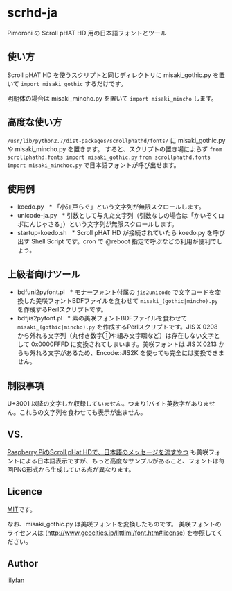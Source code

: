 # scrhd-ja
Pimoroni の Scroll pHAT HD 用の日本語フォントとツール

## 使い方

Scroll pHAT HD を使うスクリプトと同じディレクトリに misaki_gothic.py を置いて `import misaki_gothic` するだけです。

明朝体の場合は misaki_mincho.py を置いて `import misaki_mincho` します。

## 高度な使い方

`/usr/lib/python2.7/dist-packages/scrollphathd/fonts/` に misaki_gothic.py や misaki_mincho.py を置きます。
すると、スクリプトの置き場によらず 
`from scrollphathd.fonts import misaki_gothic.py`
`from scrollphathd.fonts import misaki_minchoc.py`
で日本語フォントが呼び出せます。


## 使用例

* koedo.py
    * 「小江戸らぐ」という文字列が無限スクロールします。
* unicode-ja.py
    * 引数として与えた文字列（引数なしの場合は「かいぞくロボにんじゃさる」）という文字列が無限スクロールします。
* startup-koedo.sh
    * Scroll pHAT HD が接続されていたら koedo.py を呼び出す Shell Script です。cron で @reboot 指定で呼ぶなどの利用が便利でしょう。
    
## 上級者向けツール
* bdfuni2pyfont.pl
    * [モナーフォント](http://monafont.sourceforge.net)付属の `jis2unicode` で文字コードを変換した美咲フォントBDFファイルを食わせて `misaki_(gothic|mincho).py` を作成するPerlスクリプトです。
* bdfjis2pyfont.pl
    * 素の美咲フォントBDFファイルを食わせて `misaki_(gothic|mincho).py` を作成するPerlスクリプトです。JIS X 0208 から外れる文字列（丸付き数字①や組み文字㍼など）は存在しない文字として 0x0000FFFD に変換されてしまいます。美咲フォントは JIS X 0213 からも外れる文字があるため、Encode::JIS2K を使っても完全には変換できません。

## 制限事項

U+3001 以降の文字しか収録していません。つまり1バイト英数字がありません。これらの文字列を食わせても表示が出ません。

## VS.

[Raspberry PiのScroll pHat HDで、日本語のメッセージを流すやつ](https://github.com/moguno/scroll_phat_hd-japanese-ticker)
も美咲フォントによる日本語表示ですが、もっと高度なサンプルがあること、フォントは毎回PNG形式から生成している点が異なります。

## Licence

[MIT](https://github.com/tcnksm/tool/blob/master/LICENCE)です。

なお、misaki_gothic.py は美咲フォントを変換したものです。
美咲フォントのライセンスは (http://www.geocities.jp/littlimi/font.htm#license) を参照してください。 

## Author

[lilyfan](https://github.com/lilyfan)
